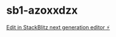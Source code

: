 # sb1-azoxxdzx

[Edit in StackBlitz next generation editor ⚡️](https://stackblitz.com/~/github.com/Fcbnangle/sb1-azoxxdzx)